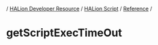 / [HALion Developer Resource](../..//HALion-Developer-Resource.md) / [HALion Script](./HALion-Script.md) / [Reference](./Reference.md) /

# getScriptExecTimeOut
